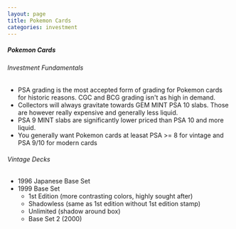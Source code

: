 ```yaml
---
layout: page
title: Pokemon Cards
categories: investment
---
```


##### Pokemon Cards
###### Investment Fundamentals
 * PSA grading is the most accepted form of grading for Pokemon cards for historic reasons. CGC and BCG grading isn't as high in demand.
 * Collectors will always gravitate towards GEM MINT PSA 10 slabs. Those are however really expensive and generally less liquid.
 * PSA 9 MINT slabs are significantly lower priced than PSA 10 and more liquid.
 * You generally want Pokemon cards at leasat PSA >= 8 for vintage and PSA 9/10 for modern cards

###### Vintage Decks
 * 1996 Japanese Base Set
 * 1999 Base Set
   * 1st Edition (more contrasting colors, highly sought after)
   * Shadowless (same as 1st edition without 1st edition stamp)
   * Unlimited (shadow around box)
   * Base Set 2 (2000)
